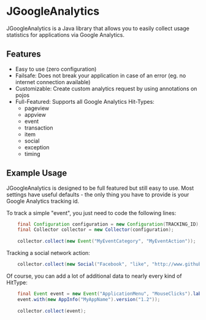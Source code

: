 JGoogleAnalytics
================
JGoogleAnalytics is a Java library that allows you to easily collect usage statistics for applications via Google Analytics.

Features
--------
  * Easy to use (zero configuration)
  * Failsafe: Does not break your application in case of an error (eg. no internet connection available)
  * Customizable: Create custom analytics request by using annotations on pojos
  * Full-Featured: Supports all Google Analytics Hit-Types:
    * pageview
    * appview
    * event
    * transaction
    * item
    * social
    * exception
    * timing

Example Usage
-------------
JGoogleAnalytics is designed to be full featured but still easy to use. Most settings have useful defaults - the only thing you have to provide is your Google Analytics tracking id.

To track a simple "event", you just need to code the following lines:
```java
    final Configuration configuration = new Configuration(TRACKING_ID);
    final Collector collector = new Collector(configuration);
    
    collector.collect(new Event("MyEventCategory", "MyEventAction"));
```
Tracking a social network action:
```java
    collector.collect(new Social("Facebook", "like", "http://www.github.com"));
```
Of course, you can add a lot of additional data to nearly every kind of HitType:
```java
    final Event event = new Event("ApplicationMenu", "MouseClicks").label("count").value(4);
    event.with(new AppInfo("MyAppName").version("1.2"));
    
    collector.collect(event);
```
